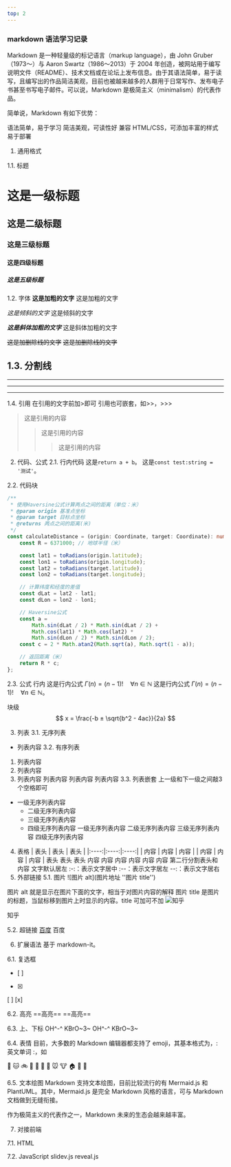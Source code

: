 ```yaml
---
top: 2
---
```

### markdown 语法学习记录
Markdown 是一种轻量级的标记语言（markup language），由 John Gruber（1973～）与 Aaron Swartz（1986～2013）于 2004 年创造，被网站用于编写说明文件（README）、技术文档或在论坛上发布信息。由于其语法简单，易于读写，且编写出的作品简洁美观，目前也被越来越多的人群用于日常写作、发布电子书甚至书写电子邮件。可以说，Markdown 是极简主义（minimalism）的代表作品。

简单说，Markdown 有如下优势：

语法简单，易于学习
简洁美观，可读性好
兼容 HTML/CSS，可添加丰富的样式
易于部署
1. 通用格式

1.1. 标题
# 这是一级标题

## 这是二级标题

### 这是三级标题

#### 这是四级标题

##### 这是五级标题
1.2. 字体
**这是加粗的文字**
这是加粗的文字

*这是倾斜的文字*
这是倾斜的文字

***这是斜体加粗的文字***
这是斜体加粗的文字

~~这是加删除线的文字~~
~~这是加删除线的文字~~

1.3. 分割线
---
---

---

---
1.4. 引用
在引用的文字前加>即可
引用也可嵌套，如>>，>>>
> 这是引用的内容
>> 这是引用的内容
>>> 这是引用的内容
2. 代码、公式
2.1. 行内代码
这是`return a + b`。
这是`const test:string = '测试'`。

2.2. 代码块
```typescript
/**
 * 使用Haversine公式计算两点之间的距离（单位：米）
 * @param origin 基准点坐标
 * @param target 目标点坐标
 * @returns 两点之间的距离(米)
 */
const calculateDistance = (origin: Coordinate, target: Coordinate): number => {
    const R = 6371000; // 地球半径（米）

    const lat1 = toRadians(origin.latitude);
    const lon1 = toRadians(origin.longitude);
    const lat2 = toRadians(target.latitude);
    const lon2 = toRadians(target.longitude);

    // 计算纬度和经度的差值
    const dLat = lat2 - lat1;
    const dLon = lon2 - lon1;

    // Haversine公式
    const a =
        Math.sin(dLat / 2) * Math.sin(dLat / 2) +
        Math.cos(lat1) * Math.cos(lat2) *
        Math.sin(dLon / 2) * Math.sin(dLon / 2);
    const c = 2 * Math.atan2(Math.sqrt(a), Math.sqrt(1 - a));

    // 返回距离（米）
    return R * c;
};
```
2.3. 公式
行内
这是行内公式 $\Gamma(n) = (n-1)! \quad \forall n \in \mathbb{N}$
这是行内公式 $\Gamma(n) = (n-1)! \quad \forall n \in \mathbb{N}$。

块级
$$
x = \frac{-b ± \sqrt{b^2 - 4ac}}{2a}
$$

3. 列表
3.1. 无序列表
- 列表内容
3.2. 有序列表
1. 列表内容
2. 列表内容
3. 列表内容
列表内容
列表内容
列表内容
3.3. 列表嵌套
上一级和下一级之间敲3 个空格即可
- 一级无序列表内容
  - 二级无序列表内容
  - 三级无序列表内容
  - 四级无序列表内容
一级无序列表内容
二级无序列表内容
三级无序列表内容
四级无序列表内容
4. 表格
| 表头 | 表头 | 表头 |
|:----:|:----:|:----:|
| 内容 | 内容 | 内容 |
| 内容 | 内容 | 内容 |
表头	表头	表头
内容	内容	内容
内容	内容	内容
第二行分割表头和内容
文字默认居左
:-:：表示文字居中
:--：表示文字居左
--:：表示文字居右
5. 外部链接
5.1. 图片
![图片 alt](图片地址 ''图片 title'')

图片 alt 就是显示在图片下面的文字，相当于对图片内容的解释
图片 title 是图片的标题，当鼠标移到图片上时显示的内容。title 可加可不加
![知乎](https://pic2.zhimg.com/80/v2-48bbd284deacef0b5896427e660b2a51_1440w.png "知乎")



知乎


5.2. 超链接
[百度](http:/baidu.com)
百度

6. 扩展语法
基于 markdown-it。

6.1. 复选框
- [ ]
- [x]
[ ]
[x]

6.2. 高亮
==高亮==
==高亮==

6.3. 上、下标
OH^-^
KBrO~3~
OH^-^ KBrO~3~

6.4. 表情
目前，大多数的 Markdown 编辑器都支持了 emoji，其基本格式为，: 英文单词 :，如

:sunflower:
:cat:
:bike:
:icecream:
:running:
:ski:
:dog:
:mouse:
:cow:
:house:
:horse:
:sheep:

6.5. 文本绘图
Markdown 支持文本绘图，目前比较流行的有 Mermaid.js 和 PlantUML。其中，Mermaid.js 是完全 Markdown 风格的语言，可与 Markdown 文档做到无缝衔接。

作为极简主义的代表作之一，Markdown 未来的生态会越来越丰富。

7. 对接前端

7.1. HTML

7.2. JavaScript
slidev.js
reveal.js